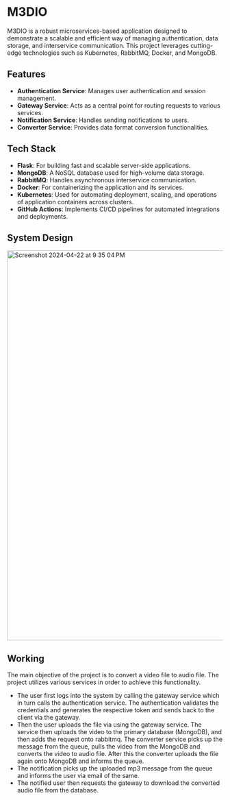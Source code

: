 # M3DIO

M3DIO is a robust microservices-based application designed to demonstrate a scalable and efficient way of managing authentication, data storage, and interservice communication. This project leverages cutting-edge technologies such as Kubernetes, RabbitMQ, Docker, and MongoDB.

## Features

- **Authentication Service**: Manages user authentication and session management.
- **Gateway Service**: Acts as a central point for routing requests to various services.
- **Notification Service**: Handles sending notifications to users.
- **Converter Service**: Provides data format conversion functionalities.

## Tech Stack

- **Flask**: For building fast and scalable server-side applications.
- **MongoDB**: A NoSQL database used for high-volume data storage.
- **RabbitMQ**: Handles asynchronous interservice communication.
- **Docker**: For containerizing the application and its services.
- **Kubernetes**: Used for automating deployment, scaling, and operations of application containers across clusters.
- **GitHub Actions**: Implements CI/CD pipelines for automated integrations and deployments.

## System Design
<img width="910" alt="Screenshot 2024-04-22 at 9 35 04 PM" src="https://github.com/mridul549/m3dio/assets/94969636/32fd56b9-90f1-43aa-a9d4-a3da872cf365">

## Working
The main objective of the project is to convert a video file to audio file. The project utilizes various services in order to achieve this functionality.

- The user first logs into the system by calling the gateway service which in turn calls the authentication service. The authentication validates the credentials and generates the respective token and sends back to the client via the gateway.
- Then the user uploads the file via using the gateway service. The service then uploads the video to the primary database (MongoDB), and then adds the request onto rabbitmq. The converter service picks up the message from the queue, pulls the video from the MongoDB and converts the video to audio file. After this the converter uploads the file again onto MongoDB and informs the queue.
- The notification picks up the uploaded mp3 message from the queue and informs the user via email of the same.
- The notified user then requests the gateway to download the converted audio file from the database.


